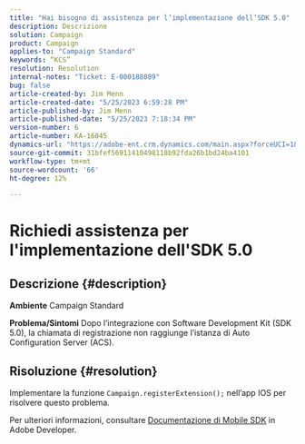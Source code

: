 ```yaml
---
title: "Hai bisogno di assistenza per l’implementazione dell’SDK 5.0"
description: Descrizione
solution: Campaign
product: Campaign
applies-to: "Campaign Standard"
keywords: “KCS”
resolution: Resolution
internal-notes: "Ticket: E-000188089"
bug: false
article-created-by: Jim Menn
article-created-date: "5/25/2023 6:59:28 PM"
article-published-by: Jim Menn
article-published-date: "5/25/2023 7:18:34 PM"
version-number: 6
article-number: KA-16045
dynamics-url: "https://adobe-ent.crm.dynamics.com/main.aspx?forceUCI=1&pagetype=entityrecord&etn=knowledgearticle&id=edce1943-2efb-ed11-8849-6045bd006295"
source-git-commit: 31bfef56911410498118b92fda26b1bd24ba4101
workflow-type: tm+mt
source-wordcount: '66'
ht-degree: 12%

---
```


# Richiedi assistenza per l&#39;implementazione dell&#39;SDK 5.0

## Descrizione {#description}

<b>Ambiente</b>
Campaign Standard


<b>Problema/Sintomi</b>
Dopo l’integrazione con Software Development Kit (SDK 5.0), la chiamata di registrazione non raggiunge l’istanza di Auto Configuration Server (ACS).


## Risoluzione {#resolution}


Implementare la funzione `Campaign.registerExtension();` nell’app IOS per risolvere questo problema.

Per ulteriori informazioni, consultare [Documentazione di Mobile SDK](https://developer.adobe.com/client-sdks/documentation/) in Adobe Developer.
